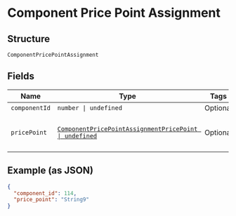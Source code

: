 
# Component Price Point Assignment

## Structure

`ComponentPricePointAssignment`

## Fields

| Name | Type | Tags | Description |
|  --- | --- | --- | --- |
| `componentId` | `number \| undefined` | Optional | - |
| `pricePoint` | [`ComponentPricePointAssignmentPricePoint \| undefined`](../../doc/models/containers/component-price-point-assignment-price-point.md) | Optional | This is a container for one-of cases. |

## Example (as JSON)

```json
{
  "component_id": 114,
  "price_point": "String9"
}
```

